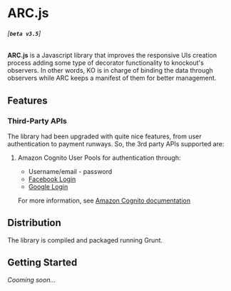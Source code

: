 ARC.js
======

###### [__`beta v3.5`__]

__ARC.js__ is a Javascript library that improves the responsive UIs creation process adding some type of decorator functionality to knockout's observers. In other words, KO is in charge of binding the data through observers while ARC keeps a manifest of them for better management.

Features
--------

### Third-Party APIs

The library had been upgraded with quite nice features, from user authentication to payment runways. So, the 3rd party APIs supported are:

1.  Amazon Cognito User Pools for authentication through:
    - Username/email - password
    - [Facebook Login](https://developers.facebook.com/docs/facebook-login)
    - [Google Login](https://developers.google.com/identity)

    For more information, see [Amazon Cognito documentation](https://docs.aws.amazon.com/cognito/latest/developerguide/cognito-user-pools-social-idp.html)

Distribution
------------

The library is compiled and packaged running Grunt.

Getting Started
---------------

_Cooming soon..._
